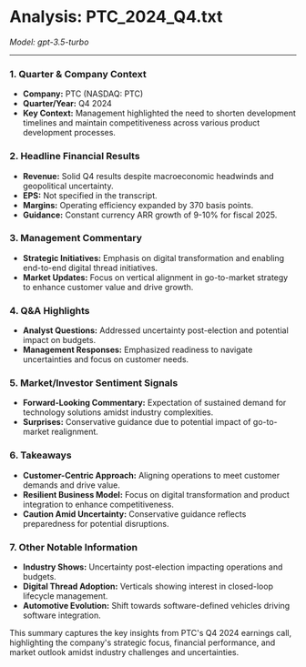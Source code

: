 # Analysis: PTC_2024_Q4.txt

*Model: gpt-3.5-turbo*

---

### 1. Quarter & Company Context
- **Company:** PTC (NASDAQ: PTC)
- **Quarter/Year:** Q4 2024
- **Key Context:** Management highlighted the need to shorten development timelines and maintain competitiveness across various product development processes.

### 2. Headline Financial Results
- **Revenue:** Solid Q4 results despite macroeconomic headwinds and geopolitical uncertainty.
- **EPS:** Not specified in the transcript.
- **Margins:** Operating efficiency expanded by 370 basis points.
- **Guidance:** Constant currency ARR growth of 9-10% for fiscal 2025.

### 3. Management Commentary
- **Strategic Initiatives:** Emphasis on digital transformation and enabling end-to-end digital thread initiatives.
- **Market Updates:** Focus on vertical alignment in go-to-market strategy to enhance customer value and drive growth.

### 4. Q&A Highlights
- **Analyst Questions:** Addressed uncertainty post-election and potential impact on budgets.
- **Management Responses:** Emphasized readiness to navigate uncertainties and focus on customer needs.

### 5. Market/Investor Sentiment Signals
- **Forward-Looking Commentary:** Expectation of sustained demand for technology solutions amidst industry complexities.
- **Surprises:** Conservative guidance due to potential impact of go-to-market realignment.

### 6. Takeaways
- **Customer-Centric Approach:** Aligning operations to meet customer demands and drive value.
- **Resilient Business Model:** Focus on digital transformation and product integration to enhance competitiveness.
- **Caution Amid Uncertainty:** Conservative guidance reflects preparedness for potential disruptions.

### 7. Other Notable Information
- **Industry Shows:** Uncertainty post-election impacting operations and budgets.
- **Digital Thread Adoption:** Verticals showing interest in closed-loop lifecycle management.
- **Automotive Evolution:** Shift towards software-defined vehicles driving software integration.

This summary captures the key insights from PTC's Q4 2024 earnings call, highlighting the company's strategic focus, financial performance, and market outlook amidst industry challenges and uncertainties.
